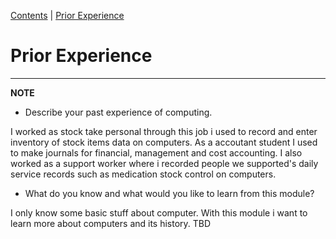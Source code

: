 [Contents](../personal_learning_record/personal_learning_record.md) | [Prior Experience](../personal_learning_record/priorExperience.md) 

# Prior Experience

---
**NOTE**

* Describe your past experience of computing.

I worked as stock take personal through this job i used to record and enter inventory of stock items data on computers. As a accoutant student I used to make journals for financial, management and cost accounting. I also worked as a support worker where i recorded people we supported's daily service records such as medication stock control on computers. 

* What do you know and what would you like to learn from this module?

I only know some basic stuff about computer. With this module i want to learn more about computers and its history. 
TBD
